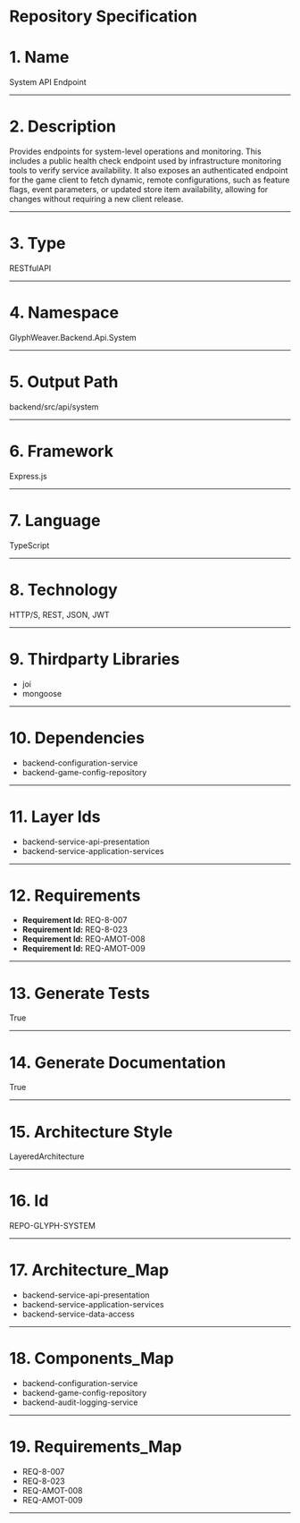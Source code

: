 # Repository Specification

# 1. Name
System API Endpoint


---

# 2. Description
Provides endpoints for system-level operations and monitoring. This includes a public health check endpoint used by infrastructure monitoring tools to verify service availability. It also exposes an authenticated endpoint for the game client to fetch dynamic, remote configurations, such as feature flags, event parameters, or updated store item availability, allowing for changes without requiring a new client release.


---

# 3. Type
RESTfulAPI


---

# 4. Namespace
GlyphWeaver.Backend.Api.System


---

# 5. Output Path
backend/src/api/system


---

# 6. Framework
Express.js


---

# 7. Language
TypeScript


---

# 8. Technology
HTTP/S, REST, JSON, JWT


---

# 9. Thirdparty Libraries

- joi
- mongoose


---

# 10. Dependencies

- backend-configuration-service
- backend-game-config-repository


---

# 11. Layer Ids

- backend-service-api-presentation
- backend-service-application-services


---

# 12. Requirements

- **Requirement Id:** REQ-8-007  
- **Requirement Id:** REQ-8-023  
- **Requirement Id:** REQ-AMOT-008  
- **Requirement Id:** REQ-AMOT-009  


---

# 13. Generate Tests
True


---

# 14. Generate Documentation
True


---

# 15. Architecture Style
LayeredArchitecture


---

# 16. Id
REPO-GLYPH-SYSTEM


---

# 17. Architecture_Map

- backend-service-api-presentation
- backend-service-application-services
- backend-service-data-access


---

# 18. Components_Map

- backend-configuration-service
- backend-game-config-repository
- backend-audit-logging-service


---

# 19. Requirements_Map

- REQ-8-007
- REQ-8-023
- REQ-AMOT-008
- REQ-AMOT-009


---

